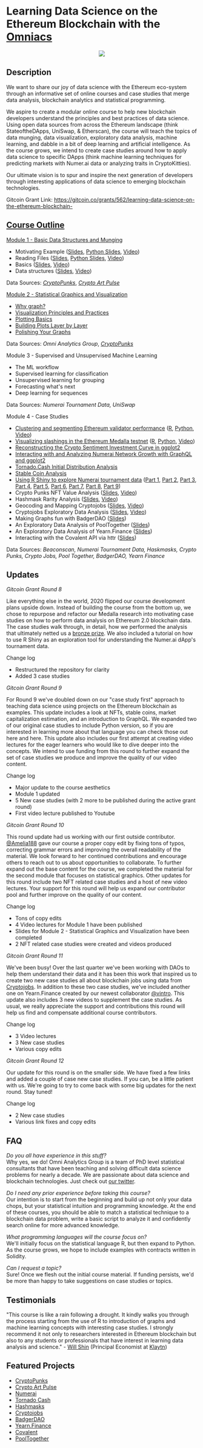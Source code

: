 # Learning Data Science on the Ethereum Blockchain with the [Omniacs](https://twitter.com/OmniAnalytics)

<p align="center">
<img src="images/omnianalytics-Classroom_gif-optimized.gif">
</p>

## Description

We want to share our joy of data science with the Ethereum eco-system through an informative set of online courses and case studies that merge data analysis, blockchain analytics and statistical programming.

We aspire to create a modular online course to help new blockchain developers understand the principles and best practices of data science. Using open data sources from across the Ethereum landscape (think StateoftheDApps, UniSwap, & Etherscan), the course will teach the topics of data munging, data visualization, exploratory data analysis, machine learning, and dabble in a bit of deep learning and artificial intelligence.  As the course grows, we intend to create case studies around how to apply data science to specific DApps (think machine learning techniques for predicting markets with Numer.ai data or analyzing traits in CryptoKitties).

Our ultimate vision is to spur and inspire the next generation of developers through interesting applications of data science to emerging blockchain technologies.

Gitcoin Grant Link: https://gitcoin.co/grants/562/learning-data-science-on-the-ethereum-blockchain-

## [Course Outline](https://youtu.be/R0mFo1bPxCc?list=PLaiSf_XWcFZUPa6d__SO3AtQudEjmE8TX)

[Module 1 - Basic Data Structures and Munging](https://github.com/Omni-Analytics-Group/eth-data-science-course/tree/master/courses/Module%201)
* Motivating Example ([Slides](https://crypto.omnianalytics.io/eth-data-science-course/courses/Module%201/1-1-Motivating-Example-Crypto-Punk.html), [Python Slides](https://crypto.omnianalytics.io/eth-data-science-course/courses/Module%201/1-1-Motivating-Example-Crypto-Punk-Python.html), [Video](https://youtu.be/jlzqAAjeIIE))
* Reading Files ([Slides](https://crypto.omnianalytics.io/eth-data-science-course/courses/Module%201/1-2-Reading-Files.html), [Python Slides](https://crypto.omnianalytics.io/eth-data-science-course/courses/Module%201/1-2-Reading-Files-Python.html), [Video](https://youtu.be/80kccJuFn2s))
* Basics ([Slides](https://crypto.omnianalytics.io/eth-data-science-course/courses/Module%201/1-3-Basics.html), [Video](https://youtu.be/-jVk1F3cSD8))
* Data structures ([Slides](https://crypto.omnianalytics.io/eth-data-science-course/courses/Module%201/1-4-DataStructures.html), [Video](https://youtu.be/XkQzdhcC0b0))

Data Sources: [*CryptoPunks*](https://www.larvalabs.com/cryptopunks), [*Crypto Art Pulse*](https://cryptoartpulse.com/)

[Module 2 - Statistical Graphics and Visualization](https://github.com/Omni-Analytics-Group/eth-data-science-course/tree/master/courses/Module%202)
* [Why graph?](https://crypto.omnianalytics.io/eth-data-science-course/courses/Module%202/motivation/motivation.html#1)
* [Visualization Principles and Practices](https://crypto.omnianalytics.io/eth-data-science-course/courses/Module%202/perception/perception.html#1)
* [Plotting Basics ](https://crypto.omnianalytics.io/eth-data-science-course/courses/Module%202/basics/basics.html#1)
* [Building Plots Layer by Layer](https://crypto.omnianalytics.io/eth-data-science-course/courses/Module%202/building-plots/building-plots.html#1)
* [Polishing Your Graphs](https://crypto.omnianalytics.io/eth-data-science-course/courses/Module%202/polishing-plots/polishing-plots.html#1)

Data Sources: *Omni Analytics Group*, [*CryptoPunks*](https://www.larvalabs.com/cryptopunks)

Module 3 - Supervised and Unsupervised Machine Learning
* The ML workflow
* Supervised learning for classification
* Unsupervised learning for grouping
* Forecasting what's next
* Deep learning for sequences

Data Sources: *Numerai Tournament Data, UniSwap*

Module 4 - Case Studies
* [Clustering and segmenting Ethereum validator performance](https://github.com/Omni-Analytics-Group/eth-data-science-course/tree/master/case-studies/validators) ([R](https://crypto.omnianalytics.io/eth-data-science-course/case-studies/validators/#1), [Python](https://crypto.omnianalytics.io/eth-data-science-course/case-studies/validators/Validator%20Case%20Study.html), [Video](https://youtu.be/2JLRnKmlV8I))
* [Visualizing slashings in the Ethereum Medalla testnet](https://github.com/Omni-Analytics-Group/eth-data-science-course/tree/master/case-studies/slashers) ([R](https://crypto.omnianalytics.io/eth-data-science-course/case-studies/slashers/#1), [Python](https://crypto.omnianalytics.io/eth-data-science-course/case-studies/validators/Validator%20Case%20Study.html), [Video](https://www.youtube.com/watch?v=ioqbkIku46M))
* [Reconstructing the Crypto Sentiment Investment Curve in ggplot2](https://crypto.omnianalytics.io/eth-data-science-course/case-studies/investment-curve/#1)
* [Interacting with and Analyzing Numerai Network Growth with GraphQL and ggplot2](https://crypto.omnianalytics.io/eth-data-science-course/case-studies/numerai-growth/#1)
* [Tornado.Cash Initial Distribution Analysis](https://crypto.omnianalytics.io/eth-data-science-course/case-studies/tornado-cash/#1)
* [Stable Coin Analysis](https://crypto.omnianalytics.io/eth-data-science-course/case-studies/stable-coins/#1)
* [Using R Shiny to explore Numerai tournament data](https://crypto.omnianalytics.io/eth-data-science-course/case-studies/numerai-explorer/) ([Part 1](https://crypto.omnianalytics.io/eth-data-science-course/case-studies/numerai-explorer/9-1-ShinyIntro.html), [Part 2](https://crypto.omnianalytics.io/eth-data-science-course/case-studies/numerai-explorer/9-2-ShinyStructure.html), [Part 3](https://crypto.omnianalytics.io/eth-data-science-course/case-studies/numerai-explorer/9-3-ShinyTools.html), [Part 4](https://crypto.omnianalytics.io/eth-data-science-course/case-studies/numerai-explorer/9-4-BuildShinyAppPart1.html), [Part 5](https://crypto.omnianalytics.io/eth-data-science-course/case-studies/numerai-explorer/9-5-BuildShinyAppPart2.html), [Part 6](https://crypto.omnianalytics.io/eth-data-science-course/case-studies/numerai-explorer/9-6-BuildShinyAppPart3.html), [Part 7](https://crypto.omnianalytics.io/eth-data-science-course/case-studies/numerai-explorer/9-7-BuildShinyAppPart4.html), [Part 8](https://crypto.omnianalytics.io/eth-data-science-course/case-studies/numerai-explorer/9-8-BuildShinyAppPart5.html), [Part 9](https://crypto.omnianalytics.io/eth-data-science-course/case-studies/numerai-explorer/9-9-BuildShinyAppFinalPart.html))
* Crypto Punks NFT Value Analysis ([Slides](https://crypto.omnianalytics.io/eth-data-science-course/case-studies/cryptopunks/cryptopunks.html#1), [Video](https://youtu.be/mhx9dU0DbT8))
* Hashmask Rarity Analysis ([Slides](https://crypto.omnianalytics.io/eth-data-science-course/case-studies/hashmasks/Hashmasks.html), [Video](https://youtu.be/qeMfaO3wQ1w))
* Geocoding and Mapping Cryptojobs ([Slides](https://crypto.omnianalytics.io/eth-data-science-course/case-studies/crypto-jobs/crypto_jobs.html#1), [Video](https://www.youtube.com/watch?v=ja7zufUyeG0))
* Cryptojobs Exploratory Data Analysis ([Slides](https://crypto.omnianalytics.io/eth-data-science-course/case-studies/crypto-jobs-part2/crypto_jobs_part2.html#1), [Video](https://www.youtube.com/watch?v=d8ucLHZ7He8))
* Making Graphs fun with BadgerDAO ([Slides](https://crypto.omnianalytics.io/eth-data-science-course/case-studies/badger-dao/badger.html))
* An Exploratory Data Analysis of PoolTogether ([Slides](https://crypto.omnianalytics.io/eth-data-science-course/case-studies/pool-together/pool.html#1))
* An Exploratory Data Analysis of Yearn.Finance ([Slides](https://crypto.omnianalytics.io/eth-data-science-course/case-studies/yearn/yearn.html#1))
* Interacting with the Covalent API via httr ([Slides](https://crypto.omnianalytics.io/eth-data-science-course/case-studies/covalent/covalent.html))

Data Sources: *Beaconscan, Numerai Tournament Data, Haskmasks, Crypto Punks, Crypto Jobs, Pool Together, BadgerDAO, Yearn Finance*

## Updates

*Gitcoin Grant Round 8*

Like everything else in the world, 2020 flipped our course development plans upside down.  Instead of building the course from the bottom up, we chose to repurpose and refactor our Medalla research into motivating case studies on how to perform data analysis on Ethereum 2.0 blockchain data.  The case studies walk through, in detail, how we performed the analysis that ultimately netted us a [bronze prize](https://blog.ethereum.org/2020/11/17/medalla-data-challenge-results/). We also included a tutorial on how to use R Shiny as an exploration tool for understanding the Numer.ai dApp's tournament data.

Change log
* Restructured the repository for clarity
* Added 3 case studies

*Gitcoin Grant Round 9*

For Round 9 we've doubled down on our "case study first" approach to teaching data science using projects on the Ethereum blockchain as examples. This update includes a look at NFTs, stable coins, market capitalization estimation, and an introduction to GraphQL.  We expanded two of our original case studies to include Python version, so if you are interested in learning more about that language you can check those out here and here.  This update also includes our first attempt at creating video lectures for the eager learners who would like to dive deeper into the concepts. We intend to use funding from this round to further expand the set of case studies we produce and improve the quality of our video content.

Change log
* Major update to the course aesthetics
* Module 1 updated
* 5 New case studies (with 2 more to be published during the active grant round)
* First video lecture published to Youtube

*Gitcoin Grant Round 10*

This round update had us working with our first outside contributor. [@Amelia188](https://github.com/amelia188) gave our course a proper copy edit by fixing tons of typos, correcting grammar errors and improving the overall readability of the material. We look forward to her continued contributions and encourage others to reach out to us about opportunities to collaborate. To further expand out the base content for the course, we completed the material for the second module that focuses on statistical graphics.  Other updates for this round include two NFT related case studies and a host of new video lectures. Your support for this round will help us expand our contributor pool and further improve on the quality of our content.

Change log
* Tons of copy edits
* 4 Video lectures for Module 1 have been published
* Slides for Module 2 - Statistical Graphics and Visualization have been completed
* 2 NFT related case studies were created and videos produced

*Gitcoin Grant Round 11*

We've been busy! Over the last quarter we've been working with DAOs to help them understand their data and it has been this work that inspired us to create two new case studies all about blockchain jobs using data from [Cryptojobs](https://cryptojobs.com/). In addition to these two case studies, we've included another one on Yearn.Finance created by our newest collaborator [@vintro](https://github.com/vintrocode). This update also includes 3 new videos to supplement the case studies.  As usual, we really appreciate the support and contributions this round will help us find and compensate additional course contributors.

Change log
* 3 Video lectures
* 3 New case studies
* Various copy edits

*Gitcoin Grant Round 12*

Our update for this round is on the smaller side. We have fixed a few links and added a couple of case new case studies.  If you can, be a little patient with us. We're going to try to come back with some big updates for the next round.  Stay tuned!

Change log
* 2 New case studies
* Various link fixes and copy edits

## FAQ

*Do you all have experience in this stuff?*  
Why yes, we do! Omni Analytics Group is a team of PhD level statistical consultants that have been teaching and solving difficult data science problems for nearly a decade. We are passionate about data science and blockchain technologies. Just check out [our twitter](https://twitter.com/OmniAnalytics).

*Do I need any prior experience before taking this course?*  
Our intention is to start from the beginning and build up not only your data chops, but your statistical intuition and programming knowledge. At the end of these courses, you should be able to match a statistical technique to a blockchain data problem, write a basic script to analyze it and confidently search online for more advanced knowledge.

*What programming languages will the course focus on?*  
We'll initially focus on the statistical language R, but then expand to Python. As the course grows, we hope to include examples with contracts written in Solidity.

*Can I request a topic?*  
Sure! Once we flesh out the initial course material. If funding persists, we'd be more than happy to take suggestions on case studies or topics.

## Testimonials

"This course is like a rain following a drought. It kindly walks you through the process starting from the use of R to introduction of graphs and machine learning concepts with interesting case studies. I strongly recommend it not only to researchers interested in Ethereum blockchain but also to any students or professionals that have interest in learning data analysis and science." - [Will Shin](https://www.linkedin.com/in/wooil-s-51308353/) (Principal Economist at [Klaytn](https://www.klaytn.com))

## Featured Projects

* [CryptoPunks](https://www.larvalabs.com/cryptopunks)
* [Crypto Art Pulse](https://cryptoartpulse.com/)
* [Numerai](https://numer.ai/)
* [Tornado Cash](https://tornado.cash/)
* [Hashmasks](https://www.thehashmasks.com/)
* [Cryptojobs](https://cryptojobs.com/)
* [BadgerDAO](https://badger.com/)
* [Yearn.Finance](https://yearn.finance/)
* [Covalent](https://www.covalenthq.com/)
* [PoolTogether](https://pooltogether.com/)
